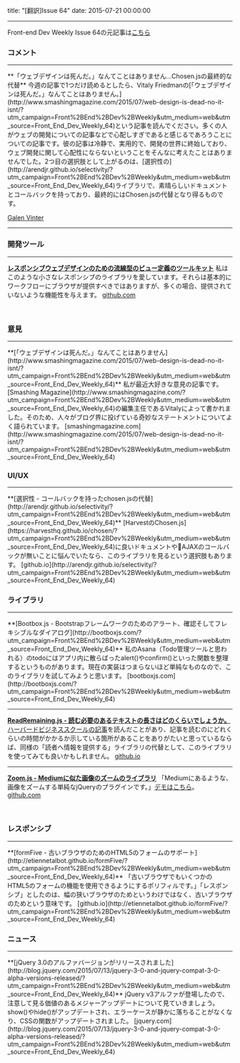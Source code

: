 title: "[翻訳]Issue 64"
date: 2015-07-21 00:00:00

---
Front-end Dev Weekly Issue 64の元記事は[こちら](https://frontenddevweekly.curated.co/issues/64)

### コメント
<hr>
**「ウェブデザインは死んだ。」なんてことはありません...Chosen.jsの最終的な代替**
今週の記事で1つだけ読めるとしたら、Vitaly Friedmanの[「ウェブデザインは死んだ。」なんてことはありません。](http://www.smashingmagazine.com/2015/07/web-design-is-dead-no-it-isnt/?utm_campaign=Front%2BEnd%2BDev%2BWeekly&utm_medium=web&utm_source=Front_End_Dev_Weekly_64)という記事を読んでください。多くの人がウェブの開発についての記事などで心配しすぎであると感じるであろうことについての記事です。彼の記事は冷静で、実用的で、開発の世界に終始しており、ウェブ開発に関して心配性にならないということをそんなに考えたことはありませんでした。2つ目の選択肢として上がるのは、[選択性の](http://arendjr.github.io/selectivity/?utm_campaign=Front%2BEnd%2BDev%2BWeekly&utm_medium=web&utm_source=Front_End_Dev_Weekly_64)ライブラリで、素晴らしいドキュメントとコールバックを持っており、最終的にはChosen.jsの代替となり得るものです。

[Galen Vinter](https://twitter.com/gvinter)

<hr>

### 開発ツール

<hr>

**[レスポンシブウェブデザインのための流線型のビュー定義のツールキット](https://github.com/zeixcom/Anzeixer?utm_campaign=Front%2BEnd%2BDev%2BWeekly&utm_medium=web&utm_source=Front_End_Dev_Weekly_64)**
私はこのような小さなレスポンシブのライブラリを愛しています。それらは基本的にワークフローにブラウザが提供すべきではありますが、多くの場合、提供されていないような機能性を与えます。
[github.com](https://github.com/zeixcom/Anzeixer?utm_campaign=Front%2BEnd%2BDev%2BWeekly&utm_medium=web&utm_source=Front_End_Dev_Weekly_64)

<br>

### 意見

<hr>
**[「ウェブデザインは死んだ。」なんてことはありません](http://www.smashingmagazine.com/2015/07/web-design-is-dead-no-it-isnt/?utm_campaign=Front%2BEnd%2BDev%2BWeekly&utm_medium=web&utm_source=Front_End_Dev_Weekly_64)**
私が最近大好きな意見の記事です。[Smashing Magazine](http://www.smashingmagazine.com/?utm_campaign=Front%2BEnd%2BDev%2BWeekly&utm_medium=web&utm_source=Front_End_Dev_Weekly_64)の編集主任であるVitalyによって書かれました。そのため、人々がブログ界に投げている奇妙なステートメントについてよく語られています。
[smashingmagazine.com](http://www.smashingmagazine.com/2015/07/web-design-is-dead-no-it-isnt/?utm_campaign=Front%2BEnd%2BDev%2BWeekly&utm_medium=web&utm_source=Front_End_Dev_Weekly_64)

<br>

### UI/UX

<hr>
**[選択性 - コールバックを持ったchosen.jsの代替](http://arendjr.github.io/selectivity/?utm_campaign=Front%2BEnd%2BDev%2BWeekly&utm_medium=web&utm_source=Front_End_Dev_Weekly_64)**
[HarvestのChosen.js](https://harvesthq.github.io/chosen/?utm_campaign=Front%2BEnd%2BDev%2BWeekly&utm_medium=web&utm_source=Front_End_Dev_Weekly_64)に良いドキュメントやAJAXのコールバックが無いことに悩んでいたなら、このライブラリを見るという選択肢もあります。
[github.io](http://arendjr.github.io/selectivity/?utm_campaign=Front%2BEnd%2BDev%2BWeekly&utm_medium=web&utm_source=Front_End_Dev_Weekly_64)


<br>

### ライブラリ

<hr>
**[Bootbox.js - Bootstrapフレームワークのためのアラート、確認そしてフレキシブルなダイアログ](http://bootboxjs.com/?utm_campaign=Front%2BEnd%2BDev%2BWeekly&utm_medium=web&utm_source=Front_End_Dev_Weekly_64)**
私のAsana（Todo管理ツールと思われる）のtodoにはアプリ内に散らばったalert()やconfirm()といった関数を整理するというものがあります。現在の実装はつまらないほど単純なものなので、このライブラリを試してみようと思います。
[bootboxjs.com](http://bootboxjs.com/?utm_campaign=Front%2BEnd%2BDev%2BWeekly&utm_medium=web&utm_source=Front_End_Dev_Weekly_64)

---

**[ReadRemaining.js - 読む必要のあるテキストの長さはどのくらいでしょうか。](http://aerolab.github.io/readremaining.js/?utm_campaign=Front%2BEnd%2BDev%2BWeekly&utm_medium=web&utm_source=Front_End_Dev_Weekly_64)**
[ハーバードビジネススクールの記事](https://hbr.org/2015/07/the-emotional-impulses-that-poison-healthy-teams?utm_campaign=Front%2BEnd%2BDev%2BWeekly&utm_medium=web&utm_source=Front_End_Dev_Weekly_64)を読んだことがあり、記事を読むのにどれくらいの時間がかかるか示している箇所があることをありがたいと思っているならば、同様の「読者へ情報を提供する」ライブラリの代替として、このライブラリを使ってみても良いかもしれません。
[github.io](http://aerolab.github.io/readremaining.js/?utm_campaign=Front%2BEnd%2BDev%2BWeekly&utm_medium=web&utm_source=Front_End_Dev_Weekly_64)

---

**[Zoom.js - Mediumに似た画像のズームのライブラリ](https://github.com/fat/zoom.js?utm_campaign=Front%2BEnd%2BDev%2BWeekly&utm_medium=web&utm_source=Front_End_Dev_Weekly_64)**
「Mediumにあるような、画像をズームする単純なjQueryのプラグインです。」[デモはこちら](http://fat.github.io/zoom.js/?utm_campaign=Front%2BEnd%2BDev%2BWeekly&utm_medium=web&utm_source=Front_End_Dev_Weekly_64)。
[github.com](https://github.com/fat/zoom.js?utm_campaign=Front%2BEnd%2BDev%2BWeekly&utm_medium=web&utm_source=Front_End_Dev_Weekly_64)


<br>

### レスポンシブ

<hr>
**[formFive - 古いブラウザのためのHTML5のフォームのサポート](http://etiennetalbot.github.io/formFive/?utm_campaign=Front%2BEnd%2BDev%2BWeekly&utm_medium=web&utm_source=Front_End_Dev_Weekly_64)**
「古いブラウザでもいくつかのHTML5のフォームの機能を使用できるようにするポリフィルです。」「レスポンシブ」としたのは、幅の狭いブラウザのためというわけではなく、古いブラウザのためという意味です。
[github.io](http://etiennetalbot.github.io/formFive/?utm_campaign=Front%2BEnd%2BDev%2BWeekly&utm_medium=web&utm_source=Front_End_Dev_Weekly_64)


<br>

### ニュース

<hr>
**[jQuery 3.0のアルファバージョンがリリースされました](http://blog.jquery.com/2015/07/13/jquery-3-0-and-jquery-compat-3-0-alpha-versions-released/?utm_campaign=Front%2BEnd%2BDev%2BWeekly&utm_medium=web&utm_source=Front_End_Dev_Weekly_64)**
jQuery v3アルファが登場したので、注意して見る価値のあるメジャーアップデートについて見ていきましょう。show()やhide()がアップデートされ、エラーケースが静かに落ちることがなくなり、CSSの関数がアップデートされました。
[jquery.com](http://blog.jquery.com/2015/07/13/jquery-3-0-and-jquery-compat-3-0-alpha-versions-released/?utm_campaign=Front%2BEnd%2BDev%2BWeekly&utm_medium=web&utm_source=Front_End_Dev_Weekly_64)